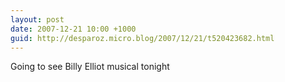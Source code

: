 ```yaml
---
layout: post
date: 2007-12-21 10:00 +1000
guid: http://desparoz.micro.blog/2007/12/21/t520423682.html
---
```

Going to see Billy Elliot musical tonight

